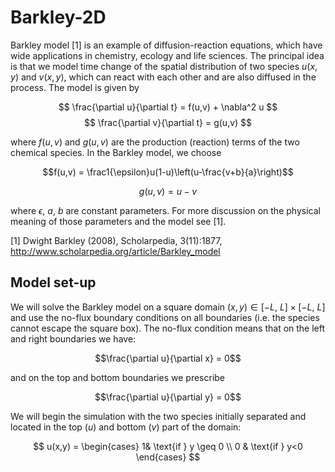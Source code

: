 # Barkley-2D
Barkley model [1] is an example of diffusion-reaction equations, which have wide applications in chemistry, ecology and life sciences. The principal idea is that we model time change of the spatial distribution of two species $u(x,y)$ and $v(x,y)$, which can react with each other and are also diffused in the process. The model is given by

 $$ \frac{\partial u}{\partial t} = f(u,v) + \nabla^2 u   $$
 $$ \frac{\partial v}{\partial t} = g(u,v) $$

where $f(u,v)$ and $g(u,v)$ are the production (reaction) terms of the two chemical species. In the Barkley model, we choose

$$f(u,v) = \frac1{\epsilon}u(1-u)\left(u-\frac{v+b}{a}\right)$$

$$g(u,v) = u - v$$

where $\epsilon$, $a$, $b$ are constant parameters. For more discussion on the physical meaning of those parameters and the model see [1]. 

[1]  Dwight Barkley (2008), Scholarpedia, 3(11):1877, http://www.scholarpedia.org/article/Barkley_model

## Model set-up
We will solve the Barkley model on a square domain $(x,y) \in [-L,\ L] \times [-L,\ L]$ and use  the no-flux boundary conditions on all boundaries (i.e. the species cannot escape the square box). The no-flux condition means that on the left and right boundaries we have:

$$\frac{\partial u}{\partial x} = 0$$

and on the top and bottom boundaries we prescribe

$$\frac{\partial u}{\partial y} = 0$$

We will begin the simulation with the two species initially separated and located in the top ($u$) and bottom ($v$) part of the domain:

$$ u(x,y) = \begin{cases}  1& \text{if } y 
\geq 0 \\ 0 & \text{if } y<0 \end{cases} $$

